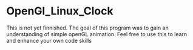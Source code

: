 # OpenGl_Linux_Clock
This is not yet finnished. The goal of this program was to gain an understanding of simple openGL animation. Feel free to use this to learn and enhance your own code skills
